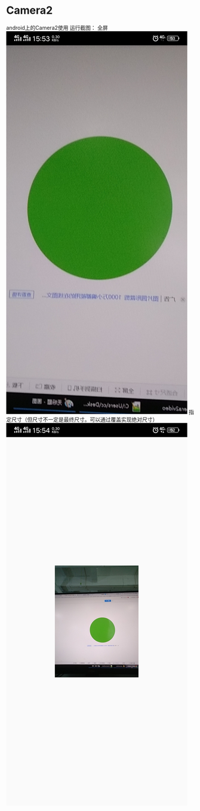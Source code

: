 # Camera2
android上的Camera2使用
运行截图：
全屏
![Image text](https://github.com/cc1282797911/Camera2/blob/master/Screenshot/Screenshot_20190722_155303.jpg)
指定尺寸（但尺寸不一定是最终尺寸。可以通过覆盖实现绝对尺寸）
![Image text](https://github.com/cc1282797911/Camera2/blob/master/Screenshot/Screenshot_20190722_155458.jpg)

